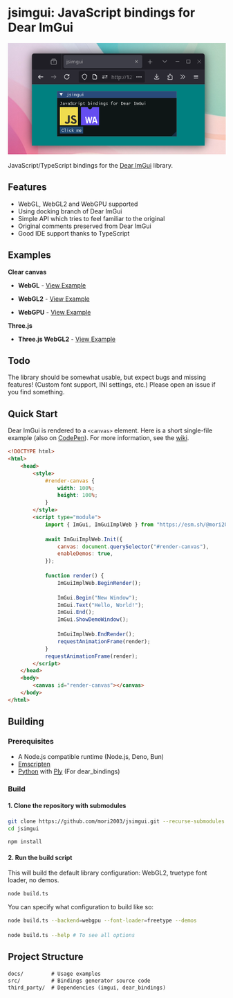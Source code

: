 # jsimgui: JavaScript bindings for Dear ImGui

![showcase](./docs/showcase.png)

JavaScript/TypeScript bindings for the [Dear ImGui](https://github.com/ocornut/imgui) library.

## Features

- WebGL, WebGL2 and WebGPU supported
- Using docking branch of Dear ImGui
- Simple API which tries to feel familiar to the original
- Original comments preserved from Dear ImGui
- Good IDE support thanks to TypeScript

## Examples

**Clear canvas**

- **WebGL** - [View Example](https://mori2003.github.io/jsimgui/docs/examples/canvas/webgl/)

- **WebGL2** - [View Example](https://mori2003.github.io/jsimgui/docs/examples/canvas/webgl2/)

- **WebGPU** - [View Example](https://mori2003.github.io/jsimgui/docs/examples/canvas/webgpu/)

**Three.js**

- **Three.js WebGL2** - [View Example](https://mori2003.github.io/jsimgui/docs/examples/threejs/)

## Todo
The library should be somewhat usable, but expect bugs and missing features! (Custom font support, INI settings, etc.) Please open an issue if you find something.

## Quick Start

Dear ImGui is rendered to a `<canvas>` element. Here is a short single-file example (also on [CodePen](https://codepen.io/mori2003/pen/xbwVaQg)).
For more information, see the [wiki](https://github.com/mori2003/jsimgui/wiki).


```html
<!DOCTYPE html>
<html>
    <head>
        <style>
            #render-canvas {
                width: 100%;
                height: 100%;
            }
        </style>
        <script type="module">
            import { ImGui, ImGuiImplWeb } from "https://esm.sh/@mori2003/jsimgui";

            await ImGuiImplWeb.Init({
                canvas: document.querySelector("#render-canvas"),
                enableDemos: true,
            });

            function render() {
                ImGuiImplWeb.BeginRender();

                ImGui.Begin("New Window");
                ImGui.Text("Hello, World!");
                ImGui.End();
                ImGui.ShowDemoWindow();

                ImGuiImplWeb.EndRender();
                requestAnimationFrame(render);
            }
            requestAnimationFrame(render);
        </script>
    </head>
    <body>
        <canvas id="render-canvas"></canvas>
    </body>
</html>
```



## Building

### Prerequisites

- A Node.js compatible runtime (Node.js, Deno, Bun)
- [Emscripten](https://emscripten.org/)
- [Python](https://www.python.org/) with [Ply](https://pypi.org/project/ply/) (For dear_bindings)

### Build

#### 1. Clone the repository with submodules

```bash
git clone https://github.com/mori2003/jsimgui.git --recurse-submodules
cd jsimgui
```

```bash
npm install
```

#### 2. Run the build script

This will build the default library configuration: WebGL2, truetype font loader, no demos.

```bash
node build.ts
```

You can specify what configuration to build like so:

```bash
node build.ts --backend=webgpu --font-loader=freetype --demos

node build.ts --help # To see all options
```

## Project Structure

```
docs/         # Usage examples
src/          # Bindings generator source code
third_party/  # Dependencies (imgui, dear_bindings)
```
